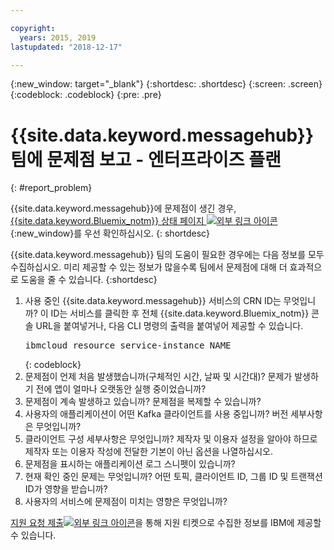 ```yaml
---

copyright:
  years: 2015, 2019
lastupdated: "2018-12-17"

---
```


{:new_window: target="_blank"}
{:shortdesc: .shortdesc}
{:screen: .screen}
{:codeblock: .codeblock}
{:pre: .pre}

# {{site.data.keyword.messagehub}} 팀에 문제점 보고 - 엔터프라이즈 플랜
{: #report_problem}

{{site.data.keyword.messagehub}}에 문제점이 생긴 경우, [{{site.data.keyword.Bluemix_notm}} 상태 페이지 ![외부 링크 아이콘](../../icons/launch-glyph.svg "외부 링크 아이콘")](https://console.bluemix.net/status){:new_window}를 우선 확인하십시오.
{: shortdesc}

{{site.data.keyword.messagehub}} 팀의 도움이 필요한 경우에는 다음 정보를 모두 수집하십시오. 미리 제공할 수 있는 정보가 많을수록 팀에서 문제점에 대해 더 효과적으로 도움을 줄 수 있습니다.
{:shortdesc}

1. 사용 중인 {{site.data.keyword.messagehub}} 서비스의 CRN ID는 무엇입니까?  이 ID는 서비스를
   클릭한 후 전체 {{site.data.keyword.Bluemix_notm}} 콘솔 URL을 붙여넣거나,
   다음 CLI 명령의 출력을 붙여넣어 제공할 수 있습니다.<br/>
   <pre class="pre">
   ibmcloud resource service-instance NAME
   </pre>
	{: codeblock}
2. 문제점이 언제 처음 발생했습니까(구체적인 시간, 날짜 및 시간대)?
   문제가 발생하기 전에 앱이 얼마나 오랫동안 실행 중이었습니까?
3. 문제점이 계속 발생하고 있습니까? 문제점을 복제할 수 있습니까?
4. 사용자의 애플리케이션이 어떤 Kafka 클라이언트를 사용 중입니까? 버전 세부사항은 무엇입니까?
5. 클라이언트 구성 세부사항은 무엇입니까? 제작자 및 이용자 설정을 알아야 하므로 제작자 또는 이용자 작성에 전달한 기본이 아닌 옵션을 나열하십시오.
6. 문제점을 표시하는 애플리케이션 로그 스니펫이 있습니까?
7. 현재 확인 중인 문제는 무엇입니까? 어떤 토픽, 클라이언트 ID, 그룹 ID 및 트랜잭션 ID가
   영향을 받습니까?
8. 사용자의 서비스에 문제점이 미치는 영향은 무엇입니까?

[지원 요청
제출![외부 링크 아이콘](../../icons/launch-glyph.svg "외부 링크 아이콘")](/docs/get-support/howtogetsupport.html#using-avatar)을 통해 지원 티켓으로 수집한 정보를 IBM에 제공할 수 있습니다.










